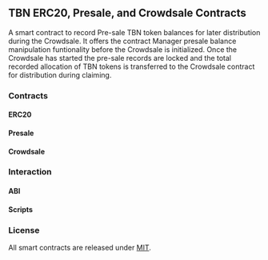 ## TBN ERC20, Presale, and Crowdsale Contracts

A smart contract to record Pre-sale TBN token balances for later distribution during the Crowdsale. It offers the contract Manager presale balance manipulation funtionality before the Crowdsale is initialized. Once the Crowdsale has started the pre-sale records are locked and the total recorded allocation of TBN tokens is transferred to the Crowdsale contract for distribution during claiming.

### Contracts
#### ERC20


#### Presale


#### Crowdsale

### Interaction

#### ABI

#### Scripts

### License

All smart contracts are released under [MIT](https://github.com/tubiex/smart-contracts/LICENSE).